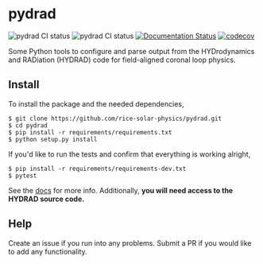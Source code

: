 # pydrad

![pydrad CI status](https://github.com/rice-solar-physics/pydrad/workflows/Test/badge.svg)
![pydrad CI status](https://github.com/rice-solar-physics/pydrad/workflows/Test%20with%20HYDRAD/badge.svg)
[![Documentation Status](https://readthedocs.org/projects/pydrad/badge/?version=latest)](https://pydrad.readthedocs.io/en/latest/?badge=latest)
[![codecov](https://codecov.io/gh/rice-solar-physics/pydrad/branch/master/graph/badge.svg)](https://codecov.io/gh/rice-solar-physics/pydrad)

Some Python tools to configure and parse output from the HYDrodynamics and RADiation (HYDRAD) code for field-aligned coronal loop physics.

## Install

To install the package and the needed dependencies,
```shell
$ git clone https://github.com/rice-solar-physics/pydrad.git
$ cd pydrad
$ pip install -r requirements/requirements.txt
$ python setup.py install
```

If you'd like to run the tests and confirm that everything is working alright,
```shell
$ pip install -r requirements/requirements-dev.txt
$ pytest
``` 

See the [docs](https://rice-solar-physics.github.io/pydrad/) for more info. Additionally, **you will need access to the HYDRAD source code.**

## Help
Create an issue if you run into any problems. Submit a PR if you would like to add any functionality.
